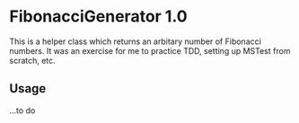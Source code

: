 # FibonacciGenerator 1.0

This is a helper class which returns an arbitary number of Fibonacci numbers. It was an exercise for me to practice TDD, setting up MSTest from scratch, etc.

## Usage

...to do

